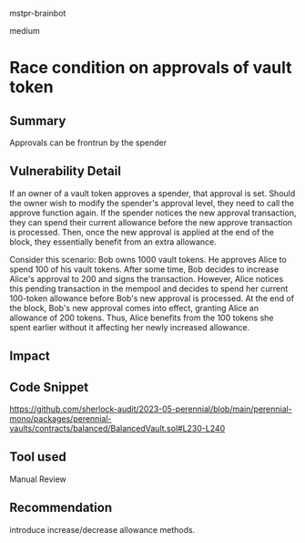 mstpr-brainbot

medium

# Race condition on approvals of vault token

## Summary
Approvals can be frontrun by the spender
## Vulnerability Detail
If an owner of a vault token approves a spender, that approval is set. Should the owner wish to modify the spender's approval level, they need to call the approve function again. If the spender notices the new approval transaction, they can spend their current allowance before the new approve transaction is processed. Then, once the new approval is applied at the end of the block, they essentially benefit from an extra allowance.

Consider this scenario:
Bob owns 1000 vault tokens. He approves Alice to spend 100 of his vault tokens. After some time, Bob decides to increase Alice's approval to 200 and signs the transaction. However, Alice notices this pending transaction in the mempool and decides to spend her current 100-token allowance before Bob's new approval is processed. At the end of the block, Bob's new approval comes into effect, granting Alice an allowance of 200 tokens. Thus, Alice benefits from the 100 tokens she spent earlier without it affecting her newly increased allowance.
## Impact

## Code Snippet
https://github.com/sherlock-audit/2023-05-perennial/blob/main/perennial-mono/packages/perennial-vaults/contracts/balanced/BalancedVault.sol#L230-L240
## Tool used

Manual Review

## Recommendation
introduce increase/decrease allowance methods.